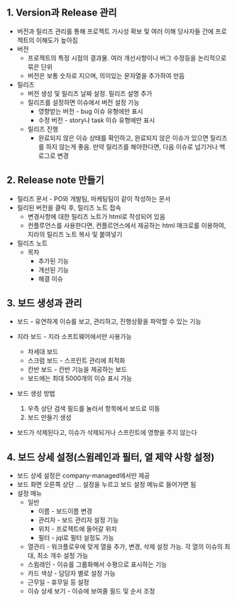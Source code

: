 ## 1. Version과 Release 관리
* 버전과 릴리즈 관리를 통해 프로젝트 가시성 확보 및 여러 이해 당사자들 간에 프로젝트의 이해도가 높아짐
* 버전
  * 프로젝트의 특정 시점의 결과물. 여러 개선사항이나 버그 수정등을 논리적으로 묶은 단위
  * 버전은 보통 숫자로 지으며, 의미있는 문자열을 추가하여 만듬
* 릴리즈
  * 버전 생성 및 릴리즈 날짜 설정. 릴리즈 설명 추가
  * 릴리즈를 설정하면 이슈에서 버전 설정 가능
    * 영향받는 버전 - bug 이슈 유형에만 표시
    * 수정 버전 - story나 task 이슈 유형에만 표시
  * 릴리즈 진행
    * 완료되지 않은 이슈 상태를 확인하고, 완료되지 않은 이슈가 있으면 릴리즈를 하지 않는게 좋음. 만약 릴리즈를 해야한다면, 다음 이슈로 넘기거나 백로그로 변경

## 2. Release note 만들기
* 릴리즈 문서 - PO와 개발팀, 마케팅팀이 같이 작성하는 문서
* 릴리된 버전을 클릭 후, 릴리즈 노트 접속
  * 변경사항에 대한 릴리즈 노트가 html로 작성되어 있음
  * 컨플루언스를 사용한다면, 컨플르언스에서 제공하는 html 매크로를 이용하여, 지라의 릴리즈 노트 복사 및 붙여넣기
* 릴리즈 노트
  * 목차
    * 추가된 기능
    * 개선된 기능
    * 해결 이슈

## 3. 보드 생성과 관리
* 보드 - 유연하게 이슈를 보고, 관리하고, 진행상황을 파악할 수 있는 기능
* 지라 보드 - 지라 소프트웨어에서만 사용가능
  * 차세대 보드
  * 스크럼 보드 - 스프린트 관리에 최적화
  * 칸반 보드 - 칸반 기능을 제공하는 보드
  * 보드에는 최대 5000개의 이슈 표시 가능

* 보드 생성 방법
  1. 우측 상단 검색 필드를 눌러서 항목에서 보드로 이동
  2. 보드 만들기 생성

* 보드가 삭제된다고, 이슈가 삭제되거나 스프린트에 영향을 주지 않는다

## 4. 보드 상세 설정(스윔레인과 필터, 열 제약 사항 설정)
* 보드 상세 설정은 company-managed에서만 제공
* 보드 화면 오른쪽 상단 ... 설정을 누르고 보드 설정 메뉴로 들어가면 됨
* 설정 메뉴
  * 일반
    * 이름 - 보드이름 변경
    * 관리자 - 보드 관리자 설정 기능
    * 위치 - 프로젝트에 들어갈 위치
    * 필터 - jql로 필터 설정도 가능
  * 열관리 - 워크플로우에 맞게 열을 추가, 변경, 삭제 설정 가능. 각 열의 이슈의 최대, 최소 개수 설정 가능
  * 스윔레인 - 이슈를 그룹화해서 수평으로 표시하는 기능
  * 카드 색상 - 담당자 별로 설정 가능
  * 근무일 - 휴무일 등 설정
  * 이슈 상세 보기 - 이슈에 보여줄 필드 및 순서 조정
